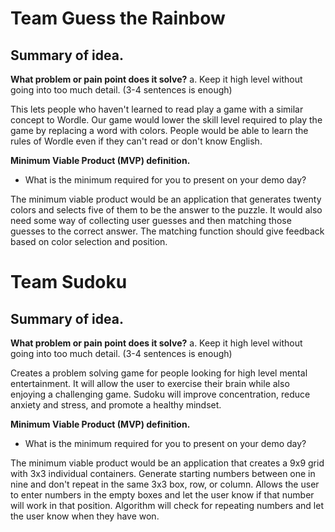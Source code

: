 # Team Guess the Rainbow

## Summary of idea.

**What problem or pain point does it solve?**
 a. Keep it high level without going into too much detail. (3-4 sentences is enough)

This lets people who haven't learned to read play a game with a similar concept to Wordle. Our game would lower the skill level required to play the game by replacing a word with colors. People would be able to learn the rules of Wordle even if they can't read or don't know English.

**Minimum Viable Product (MVP) definition.**
- What is the minimum required for you to present on your demo day?

The minimum viable product would be an application that generates twenty colors and selects five of them to be the answer to the puzzle. It would also need some way of collecting user guesses and then matching those guesses to the correct answer. The matching function should give feedback based on color selection and position.



# Team Sudoku

## Summary of idea.

**What problem or pain point does it solve?**
 a. Keep it high level without going into too much detail. (3-4 sentences is enough)

Creates a problem solving game for people looking for high level mental entertainment. It will allow the user to exercise their brain while also enjoying a challenging game. Sudoku will improve concentration, reduce anxiety and stress, and promote a healthy mindset.

**Minimum Viable Product (MVP) definition.**
- What is the minimum required for you to present on your demo day?

The minimum viable product would be an application that creates a 9x9 grid with 3x3 individual containers. Generate starting numbers between one in nine and don't repeat in the same 3x3 box, row, or column. Allows the user to enter numbers in the empty boxes and let the user know if that number will work in that position. Algorithm will check for repeating numbers and let the user know when they have won.